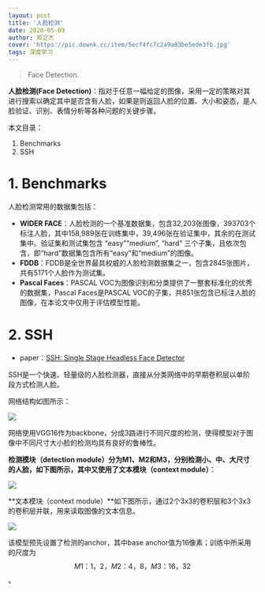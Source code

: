 ```yaml
---
layout: post
title: '人脸检测'
date: 2020-05-09
author: 郑之杰
cover: 'https://pic.downk.cc/item/5ecf4fc7c2a9a83be5ede3fb.jpg'
tags: 深度学习
---
```


> Face Detection.

**人脸检测(Face Detection)**：指对于任意一幅给定的图像，采用一定的策略对其进行搜索以确定其中是否含有人脸，如果是则返回人脸的位置、大小和姿态，是人脸验证、识别、表情分析等各种问题的关键步骤。

本文目录：
1. Benchmarks
2. SSH

# 1. Benchmarks
人脸检测常用的数据集包括：
- **WIDER FACE**：人脸检测的一个基准数据集，包含32,203张图像，393703个标注人脸，其中158,989张在训练集中，39,496张在验证集中，其余的在测试集中。验证集和测试集包含 “easy”“medium”, “hard” 三个子集，且依次包含，即“hard”数据集包含所有“easy”和“medium”的图像。
- **FDDB**：FDDB是全世界最具权威的人脸检测数据集之一，包含2845张图片，共有5171个人脸作为测试集。
- **Pascal Faces**：PASCAL VOC为图像识别和分类提供了一整套标准化的优秀的数据集，Pascal Faces是PASCAL VOC的子集，共851张包含已标注人脸的图像，在本论文中仅用于评估模型性能。

# 2. SSH
- paper：[SSH: Single Stage Headless Face Detector](https://arxiv.org/abs/1708.03979)

SSH是一个快速、轻量级的人脸检测器，直接从分类网络中的早期卷积层以单阶段方式检测人脸。

网络结构如图所示：

![](https://pic.downk.cc/item/5ecf4f8ac2a9a83be5eda2df.jpg)

网络使用VGG16作为backbone，分成3路进行不同尺度的检测，使得模型对于图像中不同尺寸大小脸的检测均具有良好的鲁棒性。

**检测模块（detection module）**分为M1、M2和M3，分别检测小、中、大尺寸的人脸，如下图所示，其中又使用了**文本模块（context module）**：

![](https://pic.downk.cc/item/5ecf519bc2a9a83be5f009fd.jpg)

**文本模块（context module）**如下图所示，通过2个3x3的卷积层和3个3x3的卷积层并联，用来读取图像的文本信息。

![](https://pic.downk.cc/item/5ecf52c5c2a9a83be5f159e4.jpg)

该模型预先设置了检测的anchor，其中base anchor值为16像素；训练中所采用的尺度为$$M1：{1，2}， M2：{4，8}， M3：{16，32}$$。
